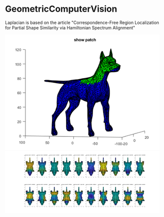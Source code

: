 # GeometricComputerVision
Laplacian is based on the article "Correspondence-Free Region Localization for Partial Shape Similarity via Hamiltonian Spectrum Alignment"

![dog](https://github.com/tsachiblau/geometricComputerVisionProject/blob/master/dogWithPartial.png)
![eigenFunctions](https://github.com/tsachiblau/geometricComputerVisionProject/blob/master/eigenFunctions.png)


